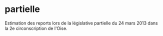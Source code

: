 partielle
=========

Estimation des reports lors de la législative partielle du 24 mars 2013 dans la 2e circonscription de l'Oise.